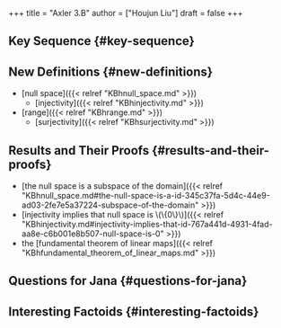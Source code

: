 +++
title = "Axler 3.B"
author = ["Houjun Liu"]
draft = false
+++

## Key Sequence {#key-sequence}


## New Definitions {#new-definitions}

-   [null space]({{< relref "KBhnull_space.md" >}})
    -   [injectivity]({{< relref "KBhinjectivity.md" >}})
-   [range]({{< relref "KBhrange.md" >}})
    -   [surjectivity]({{< relref "KBhsurjectivity.md" >}})


## Results and Their Proofs {#results-and-their-proofs}

-   [the null space is a subspace of the domain]({{< relref "KBhnull_space.md#the-null-space-is-a-id-345c37fa-5d4c-44e9-ad03-2fe7e5a37224-subspace-of-the-domain" >}})
-   [injectivity implies that null space is \\(\\{0\\}\\)]({{< relref "KBhinjectivity.md#injectivity-implies-that-id-767a441d-4931-4fad-aa8e-c6b001e8b507-null-space-is-0" >}})
-   the [fundamental theorem of linear maps]({{< relref "KBhfundamental_theorem_of_linear_maps.md" >}})


## Questions for Jana {#questions-for-jana}


## Interesting Factoids {#interesting-factoids}